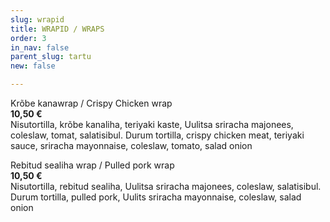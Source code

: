 ```yaml
---
slug: wrapid
title: WRAPID / WRAPS
order: 3
in_nav: false
parent_slug: tartu
new: false

---
```

<span class="spicy"></span> Krõbe kanawrap / Crispy Chicken wrap  
**10,50 €**  
<span class="koostis">Nisutortilla, krõbe kanaliha, teriyaki kaste, Uulitsa sriracha majonees, coleslaw, tomat, salatisibul. Durum tortilla, crispy chicken meat, teriyaki sauce, sriracha mayonnaise, coleslaw, tomato, salad onion</span>

Rebitud sealiha wrap / Pulled pork wrap  
**10,50 €**  
<span class="koostis">Nisutortilla, rebitud sealiha, Uulitsa sriracha majonees, coleslaw, salatisibul. Durum tortilla, pulled pork, Uulits sriracha mayonnaise, coleslaw, salad onion</span>